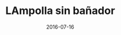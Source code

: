 ---
layout: post
categories: day-by-day
date: 2016-07-16
title: LAmpolla sin bañador
image: /images/blog/thumbnails/2016-07-16-lampolla-sin-bañador.jpg
fullimage: /images/blog/2016-07-16-lampolla-sin-bañador.jpg
---